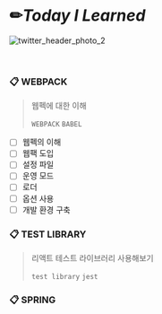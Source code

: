 # ✏*Today I Learned*

![twitter_header_photo_2](https://user-images.githubusercontent.com/22098393/160112937-2d43d6cf-146d-422a-8298-52f97023687f.png)

<BR>

### 📋 WEBPACK
  
> 웹펙에 대한 이해
>
> `WEBPACK` `BABEL`

- [ ] 웹펙의 이해
- [ ] 웹팩 도입
- [ ] 설정 파일
- [ ] 운영 모드
- [ ] 로더
- [ ] 옵션 사용
- [ ] 개발 환경 구축

### 📋 TEST LIBRARY
> 리액트 테스트 라이브러리 사용해보기
>
> `test library` `jest`

### 📋 SPRING
> 
